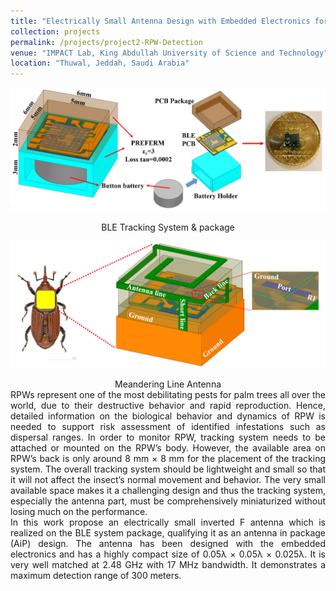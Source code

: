 ```yaml
---
title: "Electrically Small Antenna Design with Embedded Electronics for RPW Detection"
collection: projects
permalink: /projects/project2-RPW-Detection
venue: "IMPACT Lab, King Abdullah University of Science and Technology"
location: "Thuwal, Jeddah, Saudi Arabia"
---
```


![images](/images/project2-RPW-Detection1.PNG)
<div style="text-align: center"> BLE Tracking System & package </div>

![images](/images/project2-RPW-Detection2.PNG)
<div style="text-align: center"> Meandering Line Antenna </div>

<div style="text-align: justify"> 
RPWs represent one of the most debilitating pests for palm trees all over the world, due to their destructive behavior and rapid reproduction. Hence, detailed information on the
biological behavior and dynamics of RPW is needed to support risk assessment of identified infestations such as dispersal ranges. In order to monitor RPW, tracking system needs to be attached or mounted on the RPW’s body. However, the available area on RPW’s back is only around 8 mm × 8 mm for the placement of the tracking system. The overall tracking system should be lightweight and small so that it will not affect the
insect’s normal movement and behavior. The very small available space makes it a challenging design and thus the tracking system, especially the antenna part, must be
comprehensively miniaturized without losing much on the performance.
</div>
<div style="text-align: justify"> 
In this work propose an electrically small inverted F antenna which is realized on the BLE system package, qualifying it as an antenna in package (AiP) design. The antenna has been designed with the embedded electronics and has a highly compact size of 0.05λ ×
0.05λ × 0.025λ. It is very well matched at 2.48 GHz with 17 MHz bandwidth. It demonstrates a maximum detection range of 300 meters.
</div>
